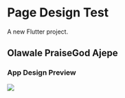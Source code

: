 # Page Design Test

A new Flutter project.

## Olawale PraiseGod Ajepe

### App Design Preview
<img src = "https://user-images.githubusercontent.com/78100508/159449779-a6d9a05c-0cba-41ec-b77c-ece89af151d4.jpeg">

